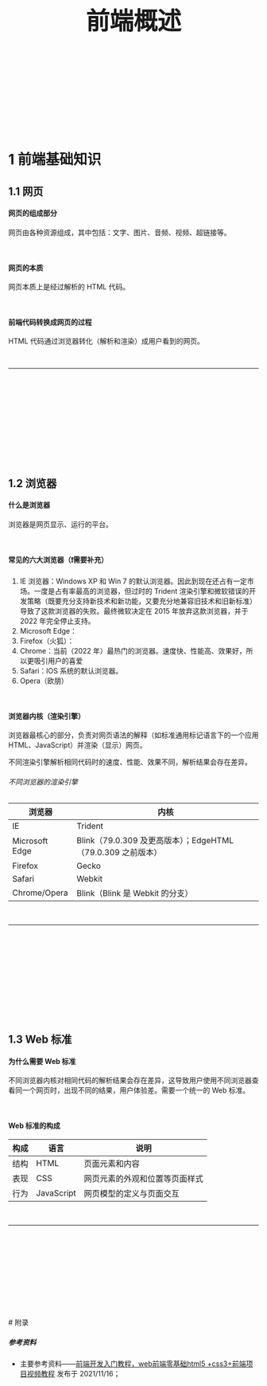 <div STYLE="page-break-after: always;">
	<br>
    <br>
    <br>
    <br>
    <br>
    <br>
    <br>
    <br>
    <br>
    <br>
	<center><h3><font size="20px">
        前端概述
    </font></h3></center>
	<br>
    <br>
    <br>
    <br>
    <br>
    <br>
    <br>
    <br>
    <br>
    <br>
</div>


# 1	前端基础知识

## 1.1	网页

#### 网页的组成部分

网页由各种资源组成，其中包括：文字、图片、音频、视频、超链接等。

<br>

#### 网页的本质

网页本质上是经过解析的 HTML 代码。

<br>

#### 前端代码转换成网页的过程

HTML 代码通过浏览器转化（解析和渲染）成用户看到的网页。

<br>

----

<div STYLE="page-break-after: always;"><br>
<br>
<br>
<br>
<br>
<br>
<br>
<br>
<br>  
<br></div>


## 1.2	浏览器

#### 什么是浏览器

浏览器是网页显示、运行的平台。

<br>

#### 常见的六大浏览器（❗需要补充）

1. IE 浏览器：Windows XP 和 Win 7 的默认浏览器。因此到现在还占有一定市场。一度是占有率最高的浏览器，但过时的 Trident 渲染引擎和微软错误的开发策略（既要充分支持新技术和新功能，又要充分地兼容旧技术和旧新标准）导致了这款浏览器的失败。最终微软决定在 2015 年放弃这款浏览器，并于 2022 年完全停止支持。
2. Microsoft Edge：
3. Firefox（火狐）：
4. Chrome：当前（2022 年）最热门的浏览器。速度快、性能高、效果好，所以更吸引用户的喜爱
5. Safari：IOS 系统的默认浏览器。
6. Opera（欧朋）

<br>

#### 浏览器内核（渲染引擎）

浏览器最核心的部分，负责对网页语法的解释（如标准通用标记语言下的一个应用 HTML、JavaScript）并渲染（显示）网页。

不同渲染引擎解析相同代码时的速度、性能、效果不同，解析结果会存在差异。

###### 不同浏览器的渲染引擎

| 浏览器         | 内核                                                        |
| -------------- | ----------------------------------------------------------- |
| IE             | Trident                                                     |
| Microsoft Edge | Blink（79.0.309 及更高版本）；EdgeHTML（79.0.309 之前版本） |
| Firefox        | Gecko                                                       |
| Safari         | Webkit                                                      |
| Chrome/Opera   | Blink（Blink 是 Webkit 的分支）                             |

<br>

---

<div STYLE="page-break-after: always;"><br>
<br>
<br>
<br>
<br>
<br>
<br>
<br>
<br>
<br></div>


## 1.3	Web 标准

#### 为什么需要 Web 标准

不同浏览器内核对相同代码的解析结果会存在差异，这导致用户使用不同浏览器查看同一个网页时，出现不同的结果，用户体验差。需要一个统一的 Web 标准。

<br>

#### Web 标准的构成

| 构成 | 语言       | 说明                           |
| ---- | ---------- | ------------------------------ |
| 结构 | HTML       | 页面元素和内容                 |
| 表现 | CSS        | 网页元素的外观和位置等页面样式 |
| 行为 | JavaScript | 网页模型的定义与页面交互       |

<br>

---

<div STYLE="page-break-after: always;"><br>
<br>
<br>
<br>
<br>
<br>
<br>
<br>
<br>
<br></div>
# 附录

##### 参考资料

- 主要参考资料——[前端开发入门教程，web前端零基础html5 +css3+前端项目视频教程](https://www.bilibili.com/video/BV1Kg411T7t9/?p=2&spm_id_from=pageDriver&vd_source=87ed5edcdc8042ca0c34ee5bbeeda7b3) 发布于 2021/11/16；

<br>